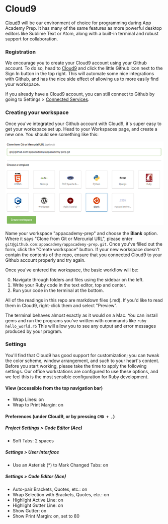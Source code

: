 # Cloud9

[Cloud9][cloud9] will be our environment of choice for programming
during App Academy Prep. It has many of the same features as more
powerful desktop editors like Sublime Text or Atom, along with a
built-in terminal and robust support for collaboration.

### Registration

We encourage you to create your Cloud9 account using your Github account.
To do so, head to [Cloud9][cloud9] and click the little Github icon next to
the Sign In button in the top right. This will automate some nice integrations
with Github, and has the nice side effect of allowing us to more easily find
your workspace.

If you already have a Cloud9 account, you can still connect to Github by
going to Settings > [Connected Services][services].

[cloud9]: https://c9.io/
[services]: https://c9.io/account/services
[repos]: https://c9.io/account/repos

### Creating your workspace

Once you've integrated your Github account with Cloud9, it's super easy
to get your workspace set up. Head to your Workspaces page, and create
a new one. You should see something like this:

![Creating a workspace](images/create_workspace.png)

Name your workspace "appacademy-prep" and choose the **Blank** option.
Where it says "Clone from Git or Mercurial URL", please enter
`git@github.com:appacademy/appacademy-prep.git`.
Once you've filled out the form, click the "Create workspace" button.
If your new workspace doesn't contain the contents of the repo, ensure
that you connected Cloud9 to your Github account properly and try again.

Once you've entered the workspace, the basic workflow will be:

0. Navigate through folders and files using the sidebar on the left.
0. Write your Ruby code in the text editor, top and center.
0. Run your code in the terminal at the bottom.

All of the readings in this repo are markdown files (.md). If you'd like
to read them in Cloud9, right-click them and select "Preview".

The terminal behaves almost exactly as it would on a Mac. You can
install gems and run the programs you've written with commands like
`ruby hello_world.rb` This will allow you to see any output and error
messages produced by your program.

### Settings

You'll find that Cloud9 has good support for customization; you can
tweak the color scheme, window arrangement, and such to your heart's
content. Before you start working, please take the time to apply the
following settings. Our office workstations are configured to use these
options, and we feel this is the most sensible configuration for Ruby
development.

#### View (accessible from the top navigation bar)
* Wrap Lines: on
* Wrap to Print Margin: on

#### Preferences (under Cloud9, or by pressing `CMD + ,`)
##### Project Settings > Code Editor (Ace)
* Soft Tabs: 2 spaces

##### Settings > User Interface
* Use an Asterisk (\*) to Mark Changed Tabs: on

##### Settings > Code Editor (Ace)
* Auto-pair Brackets, Quotes, etc.: on
* Wrap Selection with Brackets, Quotes, etc.: on
* Highlight Active Line: on
* Highlight Gutter Line: on
* Show Gutter: on
* Show Print Margin: on, set to 80
